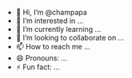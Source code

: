 - 👋 Hi, I’m @champapa
- 👀 I’m interested in ...
- 🌱 I’m currently learning ...
- 💞️ I’m looking to collaborate on ...
- 📫 How to reach me ...
- 😄 Pronouns: ...
- ⚡ Fun fact: ...

<!---
champapa/champapa is a ✨ special ✨ repository because its `README.md` (this file) appears on your GitHub profile.
You can click the Preview link to take a look at your changes.
--->
